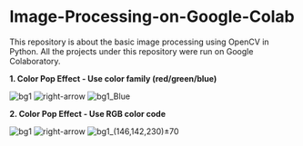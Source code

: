 # Image-Processing-on-Google-Colab
This repository is about the basic image processing using OpenCV in Python. All the projects under this repository were run on Google Colaboratory. 

**1. Color Pop Effect - Use color family (red/green/blue)**

![bg1](https://user-images.githubusercontent.com/75424430/154273725-875f5d05-2818-4322-b1f7-88ff0ed4a39c.png) ![right-arrow](https://user-images.githubusercontent.com/75424430/154274521-ade8173e-5655-448f-9456-8dd3003c61e1.png) ![bg1_Blue](https://user-images.githubusercontent.com/75424430/154273893-5d0d12db-b2fa-4379-bf77-f2b3ec1923e1.png)





**2. Color Pop Effect - Use RGB color code**

![bg1](https://user-images.githubusercontent.com/75424430/154273937-07e74e98-3b31-43a1-9d5c-b341564c2280.png) ![right-arrow](https://user-images.githubusercontent.com/75424430/154274521-ade8173e-5655-448f-9456-8dd3003c61e1.png) ![bg1_(146,142,230)±70](https://user-images.githubusercontent.com/75424430/154273941-135f87c7-7732-4daa-a9fc-1d1b40402748.png)
